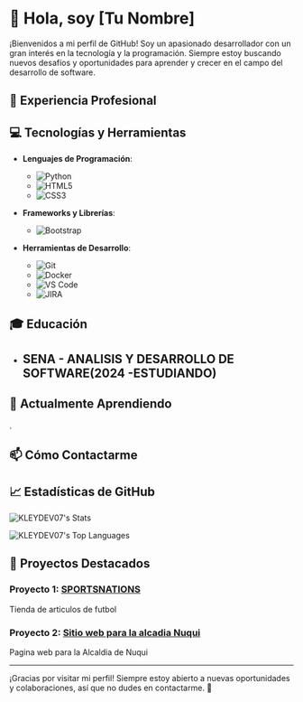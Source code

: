 # 👋 Hola, soy [Tu Nombre]

¡Bienvenidos a mi perfil de GitHub! Soy un apasionado desarrollador con un gran interés en la tecnología y la programación. Siempre estoy buscando nuevos desafíos y oportunidades para aprender y crecer en el campo del desarrollo de software.

## 💼 Experiencia Profesional

## 💻 Tecnologías y Herramientas

- **Lenguajes de Programación**:
  - ![Python](https://img.shields.io/badge/Python-3776AB?style=for-the-badge&logo=python&logoColor=white)
  - ![HTML5](https://img.shields.io/badge/HTML5-E34F26?style=for-the-badge&logo=html5&logoColor=white)
  - ![CSS3](https://img.shields.io/badge/CSS3-1572B6?style=for-the-badge&logo=css3&logoColor=white)
 

- **Frameworks y Librerías**:
  - ![Bootstrap](https://img.shields.io/badge/Bootstrap-563D7C?style=for-the-badge&logo=bootstrap&logoColor=white)

- **Herramientas de Desarrollo**:
  - ![Git](https://img.shields.io/badge/Git-F05032?style=for-the-badge&logo=git&logoColor=white)
  - ![Docker](https://img.shields.io/badge/Docker-2496ED?style=for-the-badge&logo=docker&logoColor=white)
  - ![VS Code](https://img.shields.io/badge/VS%20Code-007ACC?style=for-the-badge&logo=visual-studio-code&logoColor=white)
  - ![JIRA](https://img.shields.io/badge/JIRA-0052CC?style=for-the-badge&logo=jira&logoColor=white)

## 🎓 Educación

- **SENA** - ANALISIS Y DESARROLLO DE SOFTWARE(2024 -ESTUDIANDO)
  -

## 🌱 Actualmente Aprendiendo

.

## 📫 Cómo Contactarme



## 📈 Estadísticas de GitHub

![KLEYDEV07's Stats](https://github-readme-stats.vercel.app/api?username=KLEYDEV07&theme=dracula&show_icons=true&hide_border=false&count_private=true)

![KLEYDEV07's Top Languages](https://github-readme-stats.vercel.app/api/top-langs/?username=KLEYDEV07&theme=dracula&show_icons=true&hide_border=true&layout=compact)

## 📂 Proyectos Destacados

### Proyecto 1: [SPORTSNATIONS](https://github.com/KLEYDEV07/SPORTSNATION.git)
Tienda de articulos de futbol

### Proyecto 2: [Sitio web para la alcadia Nuqui](https://github.com/KLEYDEV07/alcaldia-nuqui.git)
Pagina  web para la Alcaldia de Nuqui

---

¡Gracias por visitar mi perfil! Siempre estoy abierto a nuevas oportunidades y colaboraciones, así que no dudes en contactarme. 🚀

